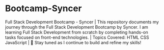 # Bootcamp-Syncer
Full Stack Development Bootcamp - Syncer | This repository documents my journey through the Full Stack Development Bootcamp by Syncer. I am learning Full Stack Development from scratch by completing hands-on tasks focused on front-end technologies.  | Topics Covered:  HTML CSS JavaScript | 🚀 Stay tuned as I continue to build and refine my skills!
